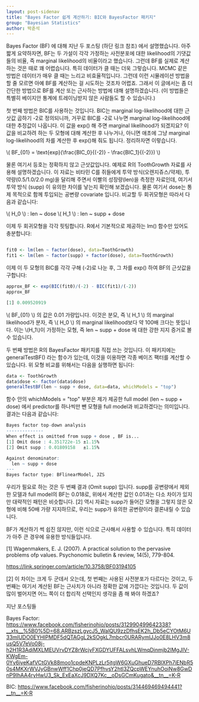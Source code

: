 ```yaml
---
layout: post-sidenav
title: "Bayes Factor 쉽게 계산하기: BIC와 BayesFactor 패키지"
group: "Bayesian Statistics"
author: 박준석
---
```


Bayes Factor (BF) 에 대해 지난 두 포스팅 (하단 링크 참조) 에서 설명했습니다. 아주 짧게 요약하자면, BF는 두 가설이 각각 가정하는 사전분포에 대한 likelihood의 기댓값들의 비율, 즉 marginal likelihood의 비율이라고 했습니다. 그런데 BF를 실제로 계산하는 것은 때로 꽤 어렵습니다. 특히 데이터가 클 때는 더욱 그렇습니다. MCMC 같은 방법은 데이터가 매우 클 때는 느리고 비효율적입니다. 그런데 이런 시뮬레이션 방법을 할 줄 모르면 아예 BF를 계산하는 걸 시도하는 것조차 어렵죠. 그래서 이 글에서는 좀 더 간단한 방법으로 BF를 계산 또는 근사하는 방법에 대해 설명하겠습니다. (이 방법들은 특별히 베이지안 통계에 트레이닝받지 않은 사람들도 할 수 있습니다.)

첫 번째 방법은 BIC를 사용하는 것입니다. BIC는 marginal log-likelihood에 대한 근삿값 곱하기 -2로 정의되니까, 거꾸로 BIC를 -2로 나누면 marginal log-likelihood에 대한 추정값이 나옵니다. 이 값을 exp() 해 주면 marginal likelihood가 되겠지요? 이 값을 비교하려 하는 두 모형에 대해 계산한 후 나누거나, 아니면 애초에 그냥 marginal log-likelihood의 차를 계산한 후 exp()해 줘도 됩니다. 정리하자면 이렇습니다.

\\( BF_{01} = \text{exp}(\frac{BIC_0}{(-2)} - \frac{BIC_1}{(-2)}) \\)

물론 여기서 등호는 정확하지 않고 근삿값입니다. 예제로 R의 ToothGrowth 자료를 사용해 설명하겠습니다. 이 자료는 비타민 C를 쥐들에게 투약 방식(오렌지쥬스/약제), 투약량(0.5/1.0/2.0 mg)을 달리해 주면서 이빨의 성장량(len)을 측정한 자료인데, 여기서 투약 방식 (supp) 이 유의한 차이를 낳는지 확인해 보겠습니다. 물론 여기서 dose는 통제 목적으로 함께 투입되는 공변량 covariate 입니다. 비교할 두 회귀모형은 따라서 다음과 같습니다:

\\( H_0 \\) : len ~ dose
\\( H_1 \\) : len ~ supp + dose

이제 두 회귀모형을 각각 핏팅합니다. R에서 기본적으로 제공하는 lm() 함수만 있어도 충분합니다:

```r

fit0 <- lm(len ~ factor(dose), data=ToothGrowth)
fit1 <- lm(len ~ factor(supp) + factor(dose), data=ToothGrowth)

```

이제 이 두 모형의 BIC를 각각 구해 (-2)로 나눈 후, 그 차를 exp() 하여 BF의 근삿값을 구합니다:

```r
approx_BF <- exp(BIC(fit0)/(-2) - BIC(fit1)/(-2))
approx_BF

[1] 0.009520919

```

\\( BF_{01} \\) 의 값은 0.01 가량입니다. 이것은 분모, 즉 \\( H_1 \\) 의 marginal likelihood가 분자, 즉 \\( H_0 \\) 의 marginal likelihood보다 약 100배 크다는 뜻입니다. 이는 \\(H_1\\)이 가정하는 모형, 즉 len ~ supp + dose 에 대한 강한 지지 증거로 볼 수 있습니다.

두 번째 방법은 R의 BayesFactor 패키지를 직접 쓰는 것입니다. 이 패키지에는 generalTestBF() 라는 함수가 있는데, 이것을 이용하면 각종 베이즈 팩터를 계산할 수 있습니다. 위 모형 비교를 위해서는 다음을 실행하면 됩니다:

```r
data <- ToothGrowth
data$dose <- factor(data$dose)
generalTestBF(len ~ supp + dose, data=data, whichModels = "top")
```

함수 안의 whichModels = "top" 부분은 제가 제공한 full model (len ~ supp + dose) 에서 predictor를 하나씩만 뺀 모형을 full model과 비교하겠다는 의미입니다. 결과는 다음과 같습니다:

```r
Bayes factor top-down analysis
--------------
When effect is omitted from supp + dose , BF is...
[1] Omit dose : 4.351722e-15 ±1.15%
[2] Omit supp : 0.01809158   ±1.15%

Against denominator:
  len ~ supp + dose 
---
Bayes factor type: BFlinearModel, JZS
```

우리가 필요로 하는 것은 두 번째 결과 (Omit supp) 입니다. supp를 공변량에서 제외한 모델과 full model의 BF는 0.018로, 위에서 계산한 값인 0.01과는 다소 차이가 있지만 대략적인 패턴은 비슷합니다. [2] 역시 자료는 supp가 들어간 모형을 그렇지 않은 모형에 비해 50배 가량 지지하므로, 우리는 supp가 유의한 공변량이라 결론내릴 수 있습니다.

BF가 계산하기 썩 쉽진 않지만, 이런 식으로 근사해서 사용할 수 있습니다. 특히 데이터가 아주 큰 경우에 유용한 방식들입니다.

[1] Wagenmakers, E. J. (2007). A practical solution to the pervasive problems ofp values. Psychonomic bulletin & review, 14(5), 779-804.

https://link.springer.com/article/10.3758/BF03194105

[2] 이 차이는 크게 두 군데서 오는데, 첫 번째는 사용된 사전분포가 다르다는 것이고, 두 번째는 여기서 계산된 BF는 근사치가 아니라 정확한 값에 가깝다는 것입니다. 두 값이 많이 벌어지면 어느 쪽이 더 합리적 선택인지 생각을 좀 해 봐야 하겠죠?

지난 포스팅들

Bayes Factor: https://www.facebook.com/fisherinohio/posts/312990499642338?__xts__%5B0%5D=68.ARBzszLgycJ5_WalQU9zzDfhsEK2h_Db5eCYOtM6U33mlUDO0EYHIPMDF5dQTAGgL2kSOgkL7mbcr0URARymlJJo0E8LHV3m8usQ5V7eVo08j-h2H1R3AdiMXLMEUVrvDYZ8rWcjvFXGDYUFFALsvhLWmqDinmjb2lMgJIV-KWgEm-0Yy6iyeKafVCtGVk88moo1cpdeKNPLzLr5jtgW6GXuGhueD7RBlXPh7iENbR50s4MKXrWVJyGBnwWff1Chp0jeQD7PfhvsY2htl3ZQcpWEYnuhOoiNw8GwDnP9IhAA4ryHwU3_Sk_ExEaXcJ9DXQ7Kc__oDsGCmKugato&__tn__=K-R

BIC: https://www.facebook.com/fisherinohio/posts/314469469494441?__tn__=K-R

